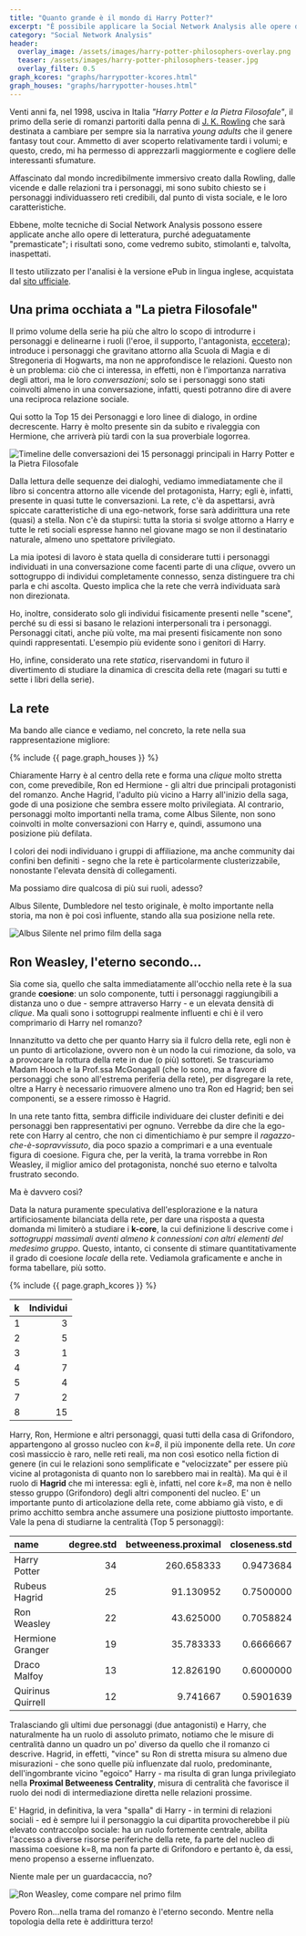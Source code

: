 ```yaml
---
title: "Quanto grande è il mondo di Harry Potter?"
excerpt: "È possibile applicare la Social Network Analysis alle opere di fantasia? In questo esercizio di analisi che coinvolge il famoso mago dalla cicatrice a saetta cerchiamo di dare una risposta alla domanda: qualcosa di interessante ne verrà sicuramente fuori."
category: "Social Network Analysis"
header:
  overlay_image: /assets/images/harry-potter-philosophers-overlay.png
  teaser: /assets/images/harry-potter-philosophers-teaser.jpg
  overlay_filter: 0.5
graph_kcores: "graphs/harrypotter-kcores.html"
graph_houses: "graphs/harrypotter-houses.html"
---
```


Venti anni fa, nel 1998, usciva in Italia _"Harry Potter e la Pietra Filosofale"_, il primo della serie di romanzi partoriti dalla penna di [J. K. Rowling](https://www.jkrowling.com/) che sarà destinata a cambiare per sempre sia la narrativa _young adults_ che il genere fantasy tout cour. Ammetto di aver scoperto relativamente tardi i volumi; e questo, credo, mi ha permesso di apprezzarli maggiormente e cogliere delle interessanti sfumature.

Affascinato dal mondo incredibilmente immersivo creato dalla Rowling, dalle vicende e dalle relazioni tra i personaggi, mi sono subito chiesto se i personaggi individuassero reti credibili, dal punto di vista sociale, e le loro caratteristiche.

Ebbene, molte tecniche di Social Network Analysis possono essere applicate anche allo opere di letteratura, purché adeguatamente "premasticate"; i risultati sono, come vedremo subito, stimolanti e, talvolta, inaspettati.

Il testo  utilizzato per l'analisi è la versione ePub in lingua inglese, acquistata dal [sito ufficiale](https://www.pottermore.com/).

## Una prima occhiata a "La pietra Filosofale"

Il primo volume della serie ha più che altro lo scopo di introdurre i personaggi e delinearne i ruoli (l'eroe, il supporto, l'antagonista, [eccetera](https://it.wikipedia.org/wiki/Narratologia)); introduce i personaggi che gravitano attorno alla Scuola di Magia e di Stregoneria di Hogwarts, ma non ne approfondisce le relazioni. Questo non è un problema: ciò che ci interessa, in effetti, non è l'importanza narrativa degli attori, ma le loro _conversazioni_; solo se i personaggi sono stati coinvolti almeno in una conversazione, infatti, questi potranno dire di avere una reciproca relazione sociale.

Qui sotto la Top 15 dei Personaggi e loro linee di dialogo, in ordine decrescente. Harry è molto presente sin da subito e rivaleggia con Hermione, che arriverà più tardi con la sua proverbiale logorrea.

![Timeline delle conversazioni dei 15 personaggi principali in Harry Potter e la Pietra Filosofale](/assets/images/harry-potter-philosophers-timeline.png)

Dalla lettura delle sequenze dei dialoghi, vediamo immediatamente che il libro si concentra attorno alle vicende del protagonista, Harry; egli è, infatti, presente in quasi tutte le conversazioni. La rete, c'è da aspettarsi, avrà spiccate caratteristiche di una ego-network, forse sarà addirittura una rete (quasi) a stella. Non c'è da stupirsi: tutta la storia si svolge attorno a Harry e tutte le reti sociali espresse hanno nel giovane mago se non il destinatario naturale, almeno uno spettatore privilegiato.

La mia ipotesi di lavoro è stata quella di considerare tutti i personaggi individuati in una conversazione come facenti parte di una _clique_, ovvero un sottogruppo di individui completamente connesso, senza distinguere tra chi parla e chi ascolta. Questo implica che la rete che verrà individuata sarà non direzionata.

Ho, inoltre, considerato solo gli individui fisicamente presenti nelle "scene", perché su di essi si basano le relazioni interpersonali tra i personaggi. Personaggi citati, anche più volte, ma mai presenti fisicamente non sono quindi rappresentati. L'esempio più evidente sono i genitori di Harry.

Ho, infine, considerato una rete _statica_, riservandomi in futuro il divertimento di studiare la dinamica di crescita della rete (magari su tutti e sette i libri della serie).

## La rete

Ma bando alle ciance e vediamo, nel concreto, la rete nella sua rappresentazione migliore:

{% include {{ page.graph_houses }} %}

Chiaramente Harry è al centro della rete e forma una _clique_ molto stretta con, come prevedibile, Ron ed Hermione - gli altri due principali protagonisti del romanzo. Anche Hagrid, l'adulto più vicino a Harry all'inizio della saga, gode di una posizione che sembra essere molto privilegiata. Al contrario, personaggi molto importanti nella trama, come Albus Silente, non sono coinvolti in molte conversazioni con Harry e, quindi, assumono una posizione più defilata.

I colori dei nodi individuano i gruppi di affiliazione, ma anche community dai confini ben definiti - segno che la rete è particolarmente clusterizzabile, nonostante l'elevata densità di collegamenti.

Ma possiamo dire qualcosa di più sui ruoli, adesso?

Albus Silente, Dumbledore nel testo originale, è molto importante nella storia, ma non è poi così influente, stando alla sua posizione nella rete.

![Albus Silente nel primo film della saga](/assets/images/albus-dumbledore.jpg)


## Ron Weasley, l'eterno secondo...

Sia come sia, quello che salta immediatamente all'occhio nella rete è la sua grande __coesione__: un solo componente, tutti i personaggi raggiungibili a distanza uno o due - sempre attraverso Harry - e un elevata densità di _clique_. Ma quali sono i sottogruppi realmente influenti e chi è il vero comprimario di Harry nel romanzo?

Innanzitutto va detto che per quanto Harry sia il fulcro della rete, egli non è un punto di articolazione, ovvero non è un nodo la cui rimozione, da solo, va a provocare la rottura della rete in due (o più) sottoreti.
Se trascuriamo Madam Hooch e la Prof.ssa McGonagall (che lo sono, ma a favore di personaggi che sono all'estrema periferia della rete), per disgregare la rete, oltre a Harry è necessario rimuovere almeno uno tra Ron ed Hagrid; ben sei componenti, se a essere rimosso è Hagrid.

In una rete tanto fitta, sembra difficile individuare dei cluster definiti e dei personaggi ben rappresentativi per ognuno. Verrebbe da dire che la ego-rete con Harry al centro, che non ci dimentichiamo è pur sempre il _ragazzo-che-è-sopravvissuto_, dia poco spazio a comprimari e a una eventuale figura di coesione. Figura che, per la verità, la trama vorrebbe in Ron Weasley, il miglior amico del protagonista, nonché suo eterno e talvolta frustrato secondo.

Ma è davvero così?

Data la natura puramente speculativa dell'esplorazione e la natura artificiosamente bilanciata della rete, per dare una risposta a questa domanda mi limiterò a studiare i __k-core__, la cui definizione li descrive come i _sottogruppi massimali aventi almeno k connessioni con altri elementi del medesimo gruppo_. Questo, intanto, ci consente di stimare quantitativamente il grado di coesione _locale_ della rete. Vediamola graficamente e anche in forma tabellare, più sotto.

{% include {{ page.graph_kcores }} %}

|k   | Individui|
|:---|---------:|
|1   |         3|
|2   |         5|
|3   |         1|
|4   |         7|
|5   |         4|
|7   |         2|
|8   |        15|

Harry, Ron, Hermione e altri personaggi, quasi tutti della casa di Grifondoro, appartengono al grosso nucleo con _k=8_, il più imponente della rete. Un _core_ così massiccio è raro, nelle reti reali, ma non così esotico nella fiction di genere (in cui le relazioni sono semplificate e "velocizzate" per essere più vicine al protagonista di quanto non lo sarebbero mai in realtà).
Ma qui è il ruolo di __Hagrid__ che mi interessa: egli è, infatti, nel core _k=8_, ma non è nello stesso gruppo (Grifondoro) degli altri componenti del nucleo. E' un importante punto di articolazione della rete, come abbiamo già visto, e di primo acchitto sembra anche assumere una posizione piuttosto importante. Vale la pena di studiarne la centralità (Top 5 personaggi):

|name              | degree.std| betweeness.proximal| closeness.std|
|:-----------------|----------:|-------------------:|-------------:|
|Harry Potter      |         34|          260.658333|     0.9473684|
|Rubeus Hagrid     |         25|           91.130952|     0.7500000|
|Ron Weasley       |         22|           43.625000|     0.7058824|
|Hermione Granger  |         19|           35.783333|     0.6666667|
|Draco Malfoy      |         13|           12.826190|     0.6000000|
|Quirinus Quirrell |         12|            9.741667|     0.5901639|

Tralasciando gli ultimi due personaggi (due antagonisti) e Harry, che naturalmente ha un ruolo di assoluto primato, notiamo che le misure di centralità danno un quadro un po' diverso da quello che il romanzo ci descrive. Hagrid, in effetti, "vince" su Ron di stretta misura su almeno due misurazioni - che sono quelle più influenzate dal ruolo, predominante, dell'ingombrante vicino "egoico" Harry - ma risulta di gran lunga privilegiato nella __Proximal Betweeness Centrality__, misura di centralità che favorisce il ruolo dei nodi di intermediazione diretta nelle relazioni prossime.

E' Hagrid, in definitiva, la vera "spalla" di Harry - in termini di relazioni sociali - ed è sempre lui il personaggio la cui dipartita provocherebbe il più elevato contraccolpo sociale: ha un ruolo fortemente centrale, abilita l'accesso a diverse risorse periferiche della rete, fa parte del nucleo di massima coesione k=8, ma non fa parte di Grifondoro e pertanto è, da essi, meno propenso a esserne influenzato.

Niente male per un guardacaccia, no?

![Ron Weasley, come compare nel primo film](/assets/images/ron-weasley.jpg)

Povero Ron...nella trama del romanzo è l'eterno secondo. Mentre nella topologia della rete è addirittura terzo!

